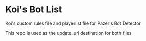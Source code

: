 # Koi's Bot List

Koi's custom rules file and playerlist file for Pazer's Bot Detector

This repo is used as the update_url destination for both files
